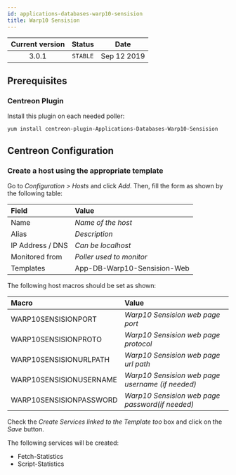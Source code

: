 ```yaml
---
id: applications-databases-warp10-sensision
title: Warp10 Sensision
---
```


| Current version | Status | Date |
| :-: | :-: | :-: |
| 3.0.1 | `STABLE` | Sep 12 2019 |

## Prerequisites

### Centreon Plugin

Install this plugin on each needed poller:

``` shell
yum install centreon-plugin-Applications-Databases-Warp10-Sensision
```

## Centreon Configuration

### Create a host using the appropriate template

Go to *Configuration \> Hosts* and click *Add*. Then, fill the form as shown by the following table:

| Field            | Value                       |
| :--------------- | :-------------------------- |
| Name             | *Name of the host*          |
| Alias            | *Description*               |
| IP Address / DNS | *Can be localhost*          |
| Monitored from   | *Poller used to monitor*    |
| Templates        | App-DB-Warp10-Sensision-Web |

The following host macros should be set as shown:

| Macro                   | Value                                            |
| :---------------------- | :----------------------------------------------- |
| WARP10SENSISIONPORT     | *Warp10 Sensision web page port*                 |
| WARP10SENSISIONPROTO    | *Warp10 Sensision web page protocol*             |
| WARP10SENSISIONURLPATH  | *Warp10 Sensision web page url path*             |
| WARP10SENSISIONUSERNAME | *Warp10 Sensision web page username (if needed)* |
| WARP10SENSISIONPASSWORD | *Warp10 Sensision web page password(if needed)*  |

Check the *Create Services linked to the Template too* box and click on the *Save* button.

The following services will be created:

  - Fetch-Statistics
  - Script-Statistics

